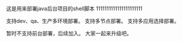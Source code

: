 这是用来部署java后台项目的shell脚本 1111111111111111111111

支持dev、qa、生产多环境部署。
支持多节点部署。
支持多应用选择部署。

暂时不支持前台部署，后续加入。
大家一起来升级吧。
